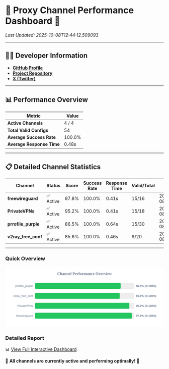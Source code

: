 # 🌟 Proxy Channel Performance Dashboard 🌟

_Last Updated: 2025-10-08T12:44:12.509093_

---

## 👩‍💻 Developer Information

- **[GitHub Profile](https://github.com/4n0nymou3)**  
- **[Project Repository](https://github.com/4n0nymou3/multi-proxy-config-fetcher)**  
- **[X (Twitter)](https://x.com/4n0nymou3)**  

---

## 📊 Performance Overview

| Metric                | Value       |
|-----------------------|-------------|
| **Active Channels**   | 4 / 4       |
| **Total Valid Configs** | 54          |
| **Average Success Rate** | 100.0%      |
| **Average Response Time** | 0.48s       |

---

## 📋 Detailed Channel Statistics

| Channel          | Status     | Score  | Success Rate | Response Time | Valid/Total | Last Success               |
|------------------|------------|--------|--------------|---------------|-------------|----------------------------|
| **freewireguard**  | ✅ Active  | 97.8%  | 100.0% | 0.41s         | 15/16       | 2025-10-08T12:44:12.507206 |
| **PrivateVPNs**  | ✅ Active  | 95.2%  | 100.0% | 0.41s         | 15/18       | 2025-10-08T12:44:12.071872 |
| **prrofile_purple**  | ✅ Active  | 86.5%  | 100.0% | 0.64s         | 15/30       | 2025-10-08T12:44:11.107439 |
| **v2ray_free_conf**  | ✅ Active  | 85.6%  | 100.0% | 0.46s         | 9/20       | 2025-10-08T12:44:11.623302 |

---

### Quick Overview
<div align="center">
  <a href="https://raw.githubusercontent.com/nullluser/NullRepo/refs/heads/main/assets/channel_stats_chart.svg">
    <img src="https://raw.githubusercontent.com/nullluser/NullRepo/refs/heads/main/assets/channel_stats_chart.svg" alt="Source Performance Statistics" width="800">
  </a>
</div>

### Detailed Report
📊 [View Full Interactive Dashboard](https://htmlpreview.github.io/?https://github.com/nullluser/NullRepo/blob/main/assets/performance_report.html)

🎉 **All channels are currently active and performing optimally!** 🎉
